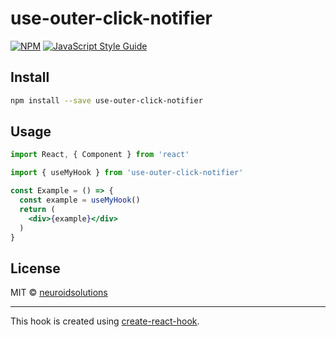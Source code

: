 # use-outer-click-notifier

> 

[![NPM](https://img.shields.io/npm/v/use-outer-click-notifier.svg)](https://www.npmjs.com/package/use-outer-click-notifier) [![JavaScript Style Guide](https://img.shields.io/badge/code_style-standard-brightgreen.svg)](https://standardjs.com)

## Install

```bash
npm install --save use-outer-click-notifier
```

## Usage

```jsx
import React, { Component } from 'react'

import { useMyHook } from 'use-outer-click-notifier'

const Example = () => {
  const example = useMyHook()
  return (
    <div>{example}</div>
  )
}
```

## License

MIT © [neuroidsolutions](https://github.com/neuroidsolutions)

---

This hook is created using [create-react-hook](https://github.com/hermanya/create-react-hook).
